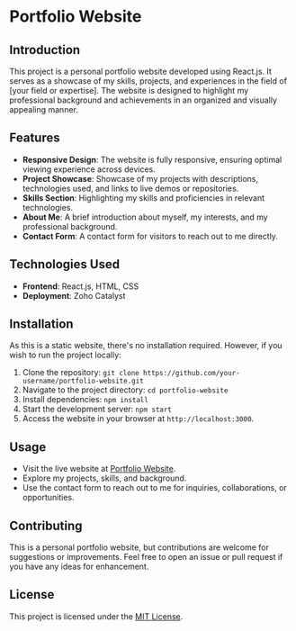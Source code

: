 # Portfolio Website

## Introduction

This project is a personal portfolio website developed using React.js. It serves as a showcase of my skills, projects, and experiences in the field of [your field or expertise]. The website is designed to highlight my professional background and achievements in an organized and visually appealing manner.

## Features

- **Responsive Design**: The website is fully responsive, ensuring optimal viewing experience across devices.
- **Project Showcase**: Showcase of my projects with descriptions, technologies used, and links to live demos or repositories.
- **Skills Section**: Highlighting my skills and proficiencies in relevant technologies.
- **About Me**: A brief introduction about myself, my interests, and my professional background.
- **Contact Form**: A contact form for visitors to reach out to me directly.

## Technologies Used

- **Frontend**: React.js, HTML, CSS
- **Deployment**: Zoho Catalyst

## Installation

As this is a static website, there's no installation required. However, if you wish to run the project locally:

1. Clone the repository: `git clone https://github.com/your-username/portfolio-website.git`
2. Navigate to the project directory: `cd portfolio-website`
3. Install dependencies: `npm install`
4. Start the development server: `npm start`
5. Access the website in your browser at `http://localhost:3000`.

## Usage

- Visit the live website at [Portfolio Website](https://portfolio-60029567120.development.catalystserverless.in/app/index.html).
- Explore my projects, skills, and background.
- Use the contact form to reach out to me for inquiries, collaborations, or opportunities.

## Contributing

This is a personal portfolio website, but contributions are welcome for suggestions or improvements. Feel free to open an issue or pull request if you have any ideas for enhancement.

## License

This project is licensed under the [MIT License](LICENSE).
